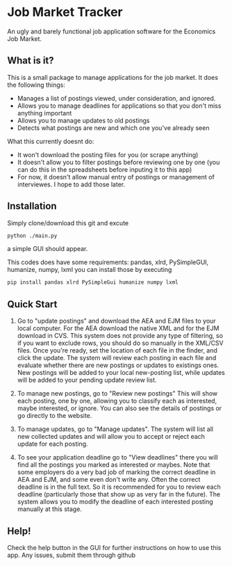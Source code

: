 # Job Market Tracker
An ugly and barely functional job application software for the Economics Job Market.

## What is it?
This is a small package to manage applications for the job market. It does the following things:
- Manages a list of postings viewed, under consideration, and ignored.
- Allows you to manage deadlines for applications so that you don't miss anything important
- Allows you to manage updates to old postings
- Detects what postings are new and which one you've already seen

What this currently doesnt do:
- It won't download the posting files for you (or scrape anything)
- It doesn't allow you to filter postings before reviewing one by one (you can do this in the spreadsheets before inputing it to this app)
- For now, it doesn't allow manual entry of postings or management of interviewes. I hope to add those later.

## Installation
Simply clone/download this git and excute
```sh
python ./main.py
```
a simple GUI should appear.

This codes does have some requirements: pandas, xlrd, PySimpleGUI, humanize, numpy, lxml
you can install those by executing
```sh
pip install pandas xlrd PySimpleGui humanize numpy lxml
```

## Quick Start

1) Go to "update postings" and download the AEA and EJM files to your local
computer. For the AEA download the native XML and for the EJM download in CVS.
This system does not provide any type of filtering, so if you want to exclude
rows, you should do so manually in the XML/CSV files. Once you're ready, set
the location of each file in the finder, and click the update. The system will
review each posting in each file and evaluate whether there are new postings or
updates to existings ones. New postings will be added to your local new-posting
list, while updates will be added to your pending update review list.

2) To manage new postings, go to "Review new postings" This will show each
posting, one by one, allowing you to classify each as interested, maybe
interested, or ignore. You can also see the details of postings or go directly
to the website.

3) To manage updates, go to "Manage updates". The system will list all new
collected updates and will allow you to accept or reject each update for each
posting.

4) To see your application deadline go to "View deadlines" there you will
find all the postings you marked as interested or maybes. Note that some
employers do a very bad job of marking the correct deadline in AEA and EJM, and
some even don't write any. Often the correct deadline is in the full text. So
it is recommended for you to review each deadline (particularly those that show
up as very far in the future). The system allows you to modify the deadline of
each interested posting manually at this stage.

## Help!
Check the help button in the GUI for further instructions on how to use this app.
Any issues, submit them through github


